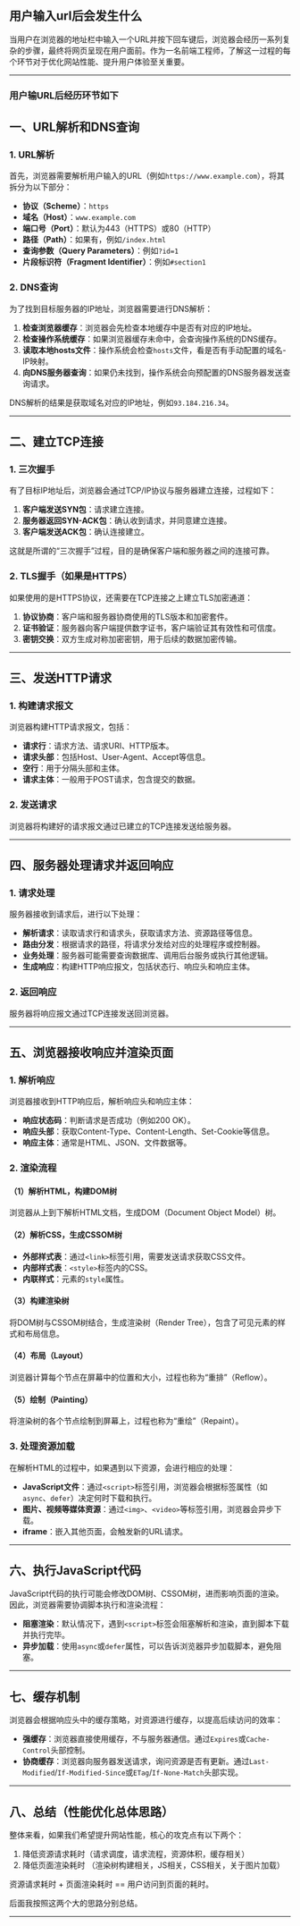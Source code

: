 ## 用户输入url后会发生什么

当用户在浏览器的地址栏中输入一个URL并按下回车键后，浏览器会经历一系列复杂的步骤，最终将网页呈现在用户面前。作为一名前端工程师，了解这一过程的每个环节对于优化网站性能、提升用户体验至关重要。

---

### 用户输URL后经历环节如下
## 一、URL解析和DNS查询

### 1. URL解析

首先，浏览器需要解析用户输入的URL（例如`https://www.example.com`），将其拆分为以下部分：

- **协议（Scheme）**：`https`
- **域名（Host）**：`www.example.com`
- **端口号（Port）**：默认为443（HTTPS）或80（HTTP）
- **路径（Path）**：如果有，例如`/index.html`
- **查询参数（Query Parameters）**：例如`?id=1`
- **片段标识符（Fragment Identifier）**：例如`#section1`

### 2. DNS查询

为了找到目标服务器的IP地址，浏览器需要进行DNS解析：

1. **检查浏览器缓存**：浏览器会先检查本地缓存中是否有对应的IP地址。
2. **检查操作系统缓存**：如果浏览器缓存未命中，会查询操作系统的DNS缓存。
3. **读取本地hosts文件**：操作系统会检查`hosts`文件，看是否有手动配置的域名-IP映射。
4. **向DNS服务器查询**：如果仍未找到，操作系统会向预配置的DNS服务器发送查询请求。

DNS解析的结果是获取域名对应的IP地址，例如`93.184.216.34`。

---

## 二、建立TCP连接

### 1. 三次握手

有了目标IP地址后，浏览器会通过TCP/IP协议与服务器建立连接，过程如下：

1. **客户端发送SYN包**：请求建立连接。
2. **服务器返回SYN-ACK包**：确认收到请求，并同意建立连接。
3. **客户端发送ACK包**：确认连接建立。

这就是所谓的“三次握手”过程，目的是确保客户端和服务器之间的连接可靠。

### 2. TLS握手（如果是HTTPS）

如果使用的是HTTPS协议，还需要在TCP连接之上建立TLS加密通道：

1. **协议协商**：客户端和服务器协商使用的TLS版本和加密套件。
2. **证书验证**：服务器向客户端提供数字证书，客户端验证其有效性和可信度。
3. **密钥交换**：双方生成对称加密密钥，用于后续的数据加密传输。

---

## 三、发送HTTP请求

### 1. 构建请求报文

浏览器构建HTTP请求报文，包括：

- **请求行**：请求方法、请求URI、HTTP版本。
- **请求头部**：包括Host、User-Agent、Accept等信息。
- **空行**：用于分隔头部和主体。
- **请求主体**：一般用于POST请求，包含提交的数据。

### 2. 发送请求

浏览器将构建好的请求报文通过已建立的TCP连接发送给服务器。

---

## 四、服务器处理请求并返回响应

### 1. 请求处理

服务器接收到请求后，进行以下处理：

- **解析请求**：读取请求行和请求头，获取请求方法、资源路径等信息。
- **路由分发**：根据请求的路径，将请求分发给对应的处理程序或控制器。
- **业务处理**：服务器可能需要查询数据库、调用后台服务或执行其他逻辑。
- **生成响应**：构建HTTP响应报文，包括状态行、响应头和响应主体。

### 2. 返回响应

服务器将响应报文通过TCP连接发送回浏览器。

---

## 五、浏览器接收响应并渲染页面

### 1. 解析响应

浏览器接收到HTTP响应后，解析响应头和响应主体：

- **响应状态码**：判断请求是否成功（例如200 OK）。
- **响应头部**：获取Content-Type、Content-Length、Set-Cookie等信息。
- **响应主体**：通常是HTML、JSON、文件数据等。

### 2. 渲染流程

#### （1）解析HTML，构建DOM树

浏览器从上到下解析HTML文档，生成DOM（Document Object Model）树。

#### （2）解析CSS，生成CSSOM树

- **外部样式表**：通过`<link>`标签引用，需要发送请求获取CSS文件。
- **内部样式表**：`<style>`标签内的CSS。
- **内联样式**：元素的`style`属性。

#### （3）构建渲染树

将DOM树与CSSOM树结合，生成渲染树（Render Tree），包含了可见元素的样式和布局信息。

#### （4）布局（Layout）

浏览器计算每个节点在屏幕中的位置和大小，过程也称为“重排”（Reflow）。

#### （5）绘制（Painting）

将渲染树的各个节点绘制到屏幕上，过程也称为“重绘”（Repaint）。

### 3. 处理资源加载

在解析HTML的过程中，如果遇到以下资源，会进行相应的处理：

- **JavaScript文件**：通过`<script>`标签引用，浏览器会根据标签属性（如`async`、`defer`）决定何时下载和执行。
- **图片、视频等媒体资源**：通过`<img>`、`<video>`等标签引用，浏览器会异步下载。
- **iframe**：嵌入其他页面，会触发新的URL请求。

---

## 六、执行JavaScript代码

JavaScript代码的执行可能会修改DOM树、CSSOM树，进而影响页面的渲染。因此，浏览器需要协调脚本执行和渲染流程：

- **阻塞渲染**：默认情况下，遇到`<script>`标签会阻塞解析和渲染，直到脚本下载并执行完毕。
- **异步加载**：使用`async`或`defer`属性，可以告诉浏览器异步加载脚本，避免阻塞。

---

## 七、缓存机制

浏览器会根据响应头中的缓存策略，对资源进行缓存，以提高后续访问的效率：

- **强缓存**：浏览器直接使用缓存，不与服务器通信。通过`Expires`或`Cache-Control`头部控制。
- **协商缓存**：浏览器向服务器发送请求，询问资源是否有更新。通过`Last-Modified`/`If-Modified-Since`或`ETag`/`If-None-Match`头部实现。

---

## 八、总结（性能优化总体思路）

整体来看，如果我们希望提升网站性能，核心的攻克点有以下两个：

1. 降低资源请求耗时（请求调度，请求流程，资源体积，缓存相关）
2. 降低页面渲染耗时 （渲染树构建相关，JS相关，CSS相关，关于图片加载）

资源请求耗时 + 页面渲染耗时 == 用户访问到页面的耗时。

后面我按照这两个大的思路分别总结。

---